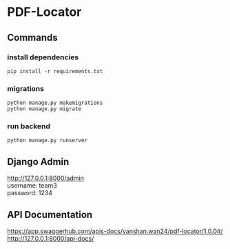 PDF-Locator
===================================
## Commands
### install dependencies
`pip install -r requirements.txt`
### migrations
`python manage.py makemigrations`\
`python manage.py migrate`
### run backend
`python manage.py runserver`
## Django Admin
http://127.0.0.1:8000/admin \
username: team3\
password: 1234
## API Documentation
https://app.swaggerhub.com/apis-docs/yanshan.wan24/pdf-locator/1.0.0#/ \
http://127.0.0.1:8000/api-docs/
